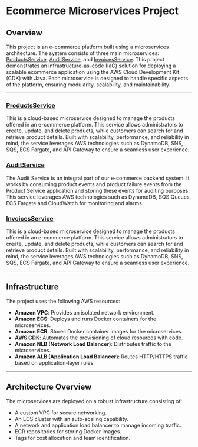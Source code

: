 # Ecommerce Microservices Project

## Overview

This project is an e-commerce platform built using a microservices architecture. The system consists of three main microservices: [ProductsService](https://github.com/dobrevd/productservice_aws), [AuditService](https://github.com/dobrevd/auditservice_aws), and [InvoicesService](https://github.com/dobrevd/invoiceservice_aws). This project demonstrates an infrastructure-as-code (IaC) solution for deploying a scalable ecommerce application using the AWS Cloud Development Kit (CDK) with Java. Each microservice is designed to handle specific aspects of the platform, ensuring modularity, scalability, and maintainability.

---

### **[ProductsService](https://github.com/dobrevd/productservice_aws)**
This is a cloud-based microservice designed to manage the products offered in an e-commerce platform. This service allows administrators to create, update, and delete products, while customers can search for and retrieve product details. Built with scalability, performance, and reliability in mind, the service leverages AWS technologies such as DynamoDB, SNS, SQS, ECS Fargate, and API Gateway to ensure a seamless user experience.


### **[AuditService](https://github.com/dobrevd/auditservice_aws)**
The Audit Service is an integral part of our e-commerce backend system. It works by consuming product events and product failure events from the Product Service application and storing these events for auditing purposes. This service leverages AWS technologies such as DynamoDB, SQS Queues, ECS Fargate and CloudWatch for monitoring and alarms. 

### **[InvoicesService](https://github.com/dobrevd/invoiceservice_aws)**  
This is a cloud-based microservice designed to manage the products offered in an e-commerce platform. This service allows administrators to create, update, and delete products, while customers can search for and retrieve product details. Built with scalability, performance, and reliability in mind, the service leverages AWS technologies such as DynamoDB, SNS, SQS, ECS Fargate, and API Gateway to ensure a seamless user experience.

---

## Infrastructure

The project uses the following AWS resources:
- **Amazon VPC**: Provides an isolated network environment.
- **Amazon ECS**: Deploys and runs Docker containers for the microservices.
- **Amazon ECR**: Stores Docker container images for the microservices.
- **AWS CDK**: Automates the provisioning of cloud resources with code.
- **Amazon NLB (Network Load Balancer)**: Distributes traffic to the microservices.
- **Amazon ALB (Application Load Balancer)**: Routes HTTP/HTTPS traffic based on application-layer rules.

---

## Architecture Overview

The microservices are deployed on a robust infrastructure consisting of:
- A custom VPC for secure networking.
- An ECS cluster with an auto-scaling capability.
- A network and application load balancer to manage incoming traffic.
- ECR repositories for storing Docker images.
- Tags for cost allocation and team identification.
